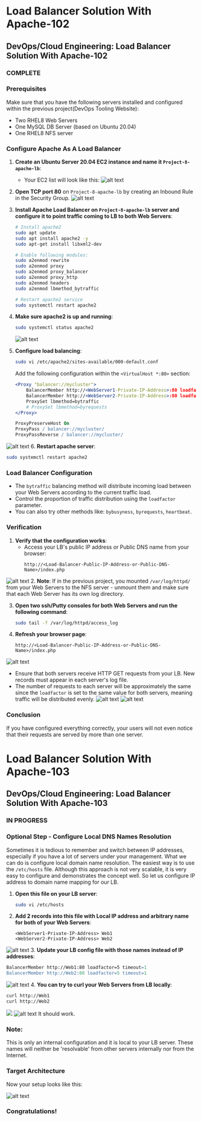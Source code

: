# Load Balancer Solution With Apache-102

## DevOps/Cloud Engineering: Load Balancer Solution With Apache-102

### COMPLETE

### Prerequisites

Make sure that you have the following servers installed and configured within the previous project(DevOps Tooling Website):
- Two RHEL8 Web Servers
- One MySQL DB Server (based on Ubuntu 20.04)
- One RHEL8 NFS server

### Configure Apache As A Load Balancer

1. **Create an Ubuntu Server 20.04 EC2 instance and name it `Project-8-apache-lb`**:
   - Your EC2 list will look like this:
![alt text](<Screenshot 2024-07-24 134826.png>)   
2. **Open TCP port 80** on `Project-8-apache-lb` by creating an Inbound Rule in the Security Group.
![alt text](<Screenshot 2024-07-24 124837.png>)
3. **Install Apache Load Balancer on `Project-8-apache-lb` server and configure it to point traffic coming to LB to both Web Servers**:

   ```sh
   # Install apache2
   sudo apt update
   sudo apt install apache2 -y
   sudo apt-get install libxml2-dev
   
   # Enable following modules:
   sudo a2enmod rewrite
   sudo a2enmod proxy
   sudo a2enmod proxy_balancer
   sudo a2enmod proxy_http
   sudo a2enmod headers
   sudo a2enmod lbmethod_bytraffic
   
   # Restart apache2 service
   sudo systemctl restart apache2
   ```

4. **Make sure apache2 is up and running**:

   ```sh
   sudo systemctl status apache2
   ```
    ![alt text](<Screenshot 2024-07-24 135039.png>)
5. **Configure load balancing**:

   ```sh
   sudo vi /etc/apache2/sites-available/000-default.conf
   ```

   Add the following configuration within the `<VirtualHost *:80>` section:

   ```apache
   <Proxy "balancer://mycluster">
       BalancerMember http://<WebServer1-Private-IP-Address>:80 loadfactor=5 timeout=1
       BalancerMember http://<WebServer2-Private-IP-Address>:80 loadfactor=5 timeout=1
       ProxySet lbmethod=bytraffic
       # ProxySet lbmethod=byrequests
   </Proxy>

   ProxyPreserveHost On
   ProxyPass / balancer://mycluster/
   ProxyPassReverse / balancer://mycluster/
   ```
![alt text](<Screenshot 2024-07-21 172904.png>)
6. **Restart apache server**:

   ```sh
   sudo systemctl restart apache2
   ```
### Load Balancer Configuration

- The `bytraffic` balancing method will distribute incoming load between your Web Servers according to the current traffic load.
- Control the proportion of traffic distribution using the `loadfactor` parameter.
- You can also try other methods like: `bybusyness`, `byrequests`, `heartbeat`.

### Verification

1. **Verify that the configuration works**:
   - Access your LB's public IP address or Public DNS name from your browser:
     ```
     http://<Load-Balancer-Public-IP-Address-or-Public-DNS-Name>/index.php
     ```
![alt text](<Screenshot 2024-07-24 122947.png>)
2. **Note**: If in the previous project, you mounted `/var/log/httpd/` from your Web Servers to the NFS server - unmount them and make sure that each Web Server has its own log directory.

3. **Open two ssh/Putty consoles for both Web Servers and run the following command**:

   ```sh
   sudo tail -f /var/log/httpd/access_log
   ```

4. **Refresh your browser page**:

   ```
   http://<Load-Balancer-Public-IP-Address-or-Public-DNS-Name>/index.php
   ```
![alt text](<Screenshot 2024-07-24 122947.png>)
   - Ensure that both servers receive HTTP GET requests from your LB. New records must appear in each server's log file.
   - The number of requests to each server will be approximately the same since the `loadfactor` is set to the same value for both servers, meaning traffic will be distributed evenly.
![alt text](<Screenshot 2024-07-24 122111.png>)
![alt text](<Screenshot 2024-07-24 122111.png>)
### Conclusion

If you have configured everything correctly, your users will not even notice that their requests are served by more than one server.

# Load Balancer Solution With Apache-103

## DevOps/Cloud Engineering: Load Balancer Solution With Apache-103

### IN PROGRESS

### Optional Step - Configure Local DNS Names Resolution

Sometimes it is tedious to remember and switch between IP addresses, especially if you have a lot of servers under your management. What we can do is configure local domain name resolution. The easiest way is to use the `/etc/hosts` file. Although this approach is not very scalable, it is very easy to configure and demonstrates the concept well. So let us configure IP address to domain name mapping for our LB.

1. **Open this file on your LB server**:

   ```sh
   sudo vi /etc/hosts
   ```

2. **Add 2 records into this file with Local IP address and arbitrary name for both of your Web Servers**:

   ```
   <WebServer1-Private-IP-Address> Web1
   <WebServer2-Private-IP-Address> Web2
   ```
![alt text](<Screenshot 2024-07-24 135230.png>)
3. **Update your LB config file with those names instead of IP addresses**:

   ```apache
   BalancerMember http://Web1:80 loadfactor=5 timeout=1
   BalancerMember http://Web2:80 loadfactor=5 timeout=1
   ```
![alt text](<Screenshot 2024-07-24 135111.png>)
4. **You can try to curl your Web Servers from LB locally**:

   ```sh
   curl http://Web1
   curl http://Web2
   ```
![](<Screenshot 2024-07-24 134416.png>)
  ![alt text](<Screenshot 2024-07-24 134416.png>)
   It should work.

### Note:

This is only an internal configuration and it is local to your LB server. These names will neither be 'resolvable' from other servers internally nor from the Internet.

### Target Architecture

Now your setup looks like this:

![alt text](lb.png)

### Congratulations!
